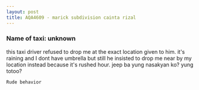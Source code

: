 ```yaml
---
layout: post
title: AQA4609 - marick subdivision cainta rizal
---
```


### Name of taxi: unknown

this taxi driver refused to drop me at the exact location given to him. it's raining and I dont have umbrella but still he insisted to drop me near by my location instead because it's rushed hour. jeep ba yung nasakyan ko? yung totoo?

```Rude behavior```
